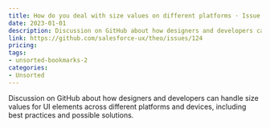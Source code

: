 ```yaml
---
title: How do you deal with size values on different platforms · Issue #124 · salesforce ux | theo
date: 2023-01-01
description: Discussion on GitHub about how designers and developers can handle size values for UI elements across different platforms and devices, including best practices and possible solutions.
link: https://github.com/salesforce-ux/theo/issues/124
pricing: 
tags: 
- unsorted-bookmarks-2 
categories: 
- Unsorted 
---
```


Discussion on GitHub about how designers and developers can handle size values for UI elements across different platforms and devices, including best practices and possible solutions.
